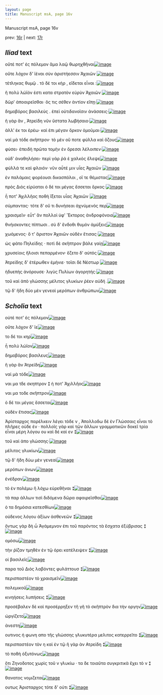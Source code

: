 ```yaml
---
layout: page
title: Manuscript msA, page 16v
---
```


Manuscript msA, page 16v

prev:  [16r](../16r) | next:  [17r](../17r)

## *Iliad* text

οὔτέ ποτ' ἐς πόλεμον ἅμα λαῷ θωρηχθῆναι[![image](http://www.homermultitext.org/iipsrv?OBJ=IIP,1.0&FIF=/project/homer/pyramidal/deepzoom/hmt/vaimg/2017a/VA016VN_0518.tif&RGN=0.472,0.2096,0.321,0.0278&WID=1000&CVT=JPEG)](http://www.homermultitext.org/ict2/?urn=urn:cite2:hmt:vaimg.2017a:VA016VN_0518@0.472,0.2096,0.321,0.0278)

οὔτε λόχον δ' ϊέναι σὺν ἀριστήεσσιν Ἀχαιῶν 				[![image](http://www.homermultitext.org/iipsrv?OBJ=IIP,1.0&FIF=/project/homer/pyramidal/deepzoom/hmt/vaimg/2017a/VA016VN_0518.tif&RGN=0.47,0.2299,0.321,0.0278&WID=1000&CVT=JPEG)](http://www.homermultitext.org/ict2/?urn=urn:cite2:hmt:vaimg.2017a:VA016VN_0518@0.47,0.2299,0.321,0.0278)

τέτληκας θυμῷ . τὸ δέ τοι κὴρ , εἴδεται εἶναι :[![image](http://www.homermultitext.org/iipsrv?OBJ=IIP,1.0&FIF=/project/homer/pyramidal/deepzoom/hmt/vaimg/2017a/VA016VN_0518.tif&RGN=0.474,0.2494,0.321,0.0278&WID=1000&CVT=JPEG)](http://www.homermultitext.org/ict2/?urn=urn:cite2:hmt:vaimg.2017a:VA016VN_0518@0.474,0.2494,0.321,0.0278)

ῆ πολὺ λώϊόν ἐστι κατα στρατὸν εὐρὺν Ἀχαιῶν 				[![image](http://www.homermultitext.org/iipsrv?OBJ=IIP,1.0&FIF=/project/homer/pyramidal/deepzoom/hmt/vaimg/2017a/VA016VN_0518.tif&RGN=0.474,0.2494,0.321,0.0278&WID=1000&CVT=JPEG)](http://www.homermultitext.org/ict2/?urn=urn:cite2:hmt:vaimg.2017a:VA016VN_0518@0.474,0.2494,0.321,0.0278)

δῶρ' ἀποαιρεῖσθαι· ὅς τις σέθεν ἀντίον εἴπῃ·[![image](http://www.homermultitext.org/iipsrv?OBJ=IIP,1.0&FIF=/project/homer/pyramidal/deepzoom/hmt/vaimg/2017a/VA016VN_0518.tif&RGN=0.469,0.2878,0.332,0.0278&WID=1000&CVT=JPEG)](http://www.homermultitext.org/ict2/?urn=urn:cite2:hmt:vaimg.2017a:VA016VN_0518@0.469,0.2878,0.332,0.0278)

δημοβόρος βασιλεὺς . ἐπεὶ οὐτιδανοῖσιν ἀνάσσεις·[![image](http://www.homermultitext.org/iipsrv?OBJ=IIP,1.0&FIF=/project/homer/pyramidal/deepzoom/hmt/vaimg/2017a/VA016VN_0518.tif&RGN=0.469,0.3043,0.359,0.0278&WID=1000&CVT=JPEG)](http://www.homermultitext.org/ict2/?urn=urn:cite2:hmt:vaimg.2017a:VA016VN_0518@0.469,0.3043,0.359,0.0278)

ῆ γὰρ ἂν , Ἀτρείδη νῦν 					ὕστατα λωβήσαιο·[![image](http://www.homermultitext.org/iipsrv?OBJ=IIP,1.0&FIF=/project/homer/pyramidal/deepzoom/hmt/vaimg/2017a/VA016VN_0518.tif&RGN=0.473,0.3261,0.305,0.0285&WID=1000&CVT=JPEG)](http://www.homermultitext.org/ict2/?urn=urn:cite2:hmt:vaimg.2017a:VA016VN_0518@0.473,0.3261,0.305,0.0285)

ἀλλ' έκ τοι ἐρέω· καὶ ἐπι μέγαν ὅρκον ὀμοῦμαι·[![image](http://www.homermultitext.org/iipsrv?OBJ=IIP,1.0&FIF=/project/homer/pyramidal/deepzoom/hmt/vaimg/2017a/VA016VN_0518.tif&RGN=0.472,0.3441,0.319,0.0285&WID=1000&CVT=JPEG)](http://www.homermultitext.org/ict2/?urn=urn:cite2:hmt:vaimg.2017a:VA016VN_0518@0.472,0.3441,0.319,0.0285)

ναὶ μὰ τόδε σκῆπτρον· τὸ μὲν οὔ ποτε φύλλα καὶ ὄζους[![image](http://www.homermultitext.org/iipsrv?OBJ=IIP,1.0&FIF=/project/homer/pyramidal/deepzoom/hmt/vaimg/2017a/VA016VN_0518.tif&RGN=0.474,0.3614,0.35,0.0308&WID=1000&CVT=JPEG)](http://www.homermultitext.org/ict2/?urn=urn:cite2:hmt:vaimg.2017a:VA016VN_0518@0.474,0.3614,0.35,0.0308)

φύσει· ἐπειδὴ πρῶτα τομὴν ἐν ὄρεσσι λέλοιπεν·[![image](http://www.homermultitext.org/iipsrv?OBJ=IIP,1.0&FIF=/project/homer/pyramidal/deepzoom/hmt/vaimg/2017a/VA016VN_0518.tif&RGN=0.47,0.3809,0.35,0.0308&WID=1000&CVT=JPEG)](http://www.homermultitext.org/ict2/?urn=urn:cite2:hmt:vaimg.2017a:VA016VN_0518@0.47,0.3809,0.35,0.0308)

οὐδ' ἀναθηλήσει· περὶ γάρ ῥά ἑ χαλκὸς ἔλεψε[![image](http://www.homermultitext.org/iipsrv?OBJ=IIP,1.0&FIF=/project/homer/pyramidal/deepzoom/hmt/vaimg/2017a/VA016VN_0518.tif&RGN=0.473,0.3982,0.333,0.0308&WID=1000&CVT=JPEG)](http://www.homermultitext.org/ict2/?urn=urn:cite2:hmt:vaimg.2017a:VA016VN_0518@0.473,0.3982,0.333,0.0308)

φύλλά τε καὶ φλοιόν· νῦν αὖτέ μιν υἷες Ἀχαιῶν 				[![image](http://www.homermultitext.org/iipsrv?OBJ=IIP,1.0&FIF=/project/homer/pyramidal/deepzoom/hmt/vaimg/2017a/VA016VN_0518.tif&RGN=0.476,0.4192,0.333,0.0308&WID=1000&CVT=JPEG)](http://www.homermultitext.org/ict2/?urn=urn:cite2:hmt:vaimg.2017a:VA016VN_0518@0.476,0.4192,0.333,0.0308)

ἐν παλάμαις φορέουσι δικασπόλοι , οἵ τε θέμιστας[![image](http://www.homermultitext.org/iipsrv?OBJ=IIP,1.0&FIF=/project/homer/pyramidal/deepzoom/hmt/vaimg/2017a/VA016VN_0518.tif&RGN=0.473,0.4373,0.353,0.027&WID=1000&CVT=JPEG)](http://www.homermultitext.org/ict2/?urn=urn:cite2:hmt:vaimg.2017a:VA016VN_0518@0.473,0.4373,0.353,0.027)

πρὸς Διὸς εἰρύαται ὁ δέ 					τοι μέγας ἔσσεται ὅρκος·[![image](http://www.homermultitext.org/iipsrv?OBJ=IIP,1.0&FIF=/project/homer/pyramidal/deepzoom/hmt/vaimg/2017a/VA016VN_0518.tif&RGN=0.47,0.4576,0.341,0.027&WID=1000&CVT=JPEG)](http://www.homermultitext.org/ict2/?urn=urn:cite2:hmt:vaimg.2017a:VA016VN_0518@0.47,0.4576,0.341,0.027)

ἦ ποτ' Ἀχιλλῆος ποθὴ 					ἵ̈ξεται υἷας Ἀχαιῶν 				[![image](http://www.homermultitext.org/iipsrv?OBJ=IIP,1.0&FIF=/project/homer/pyramidal/deepzoom/hmt/vaimg/2017a/VA016VN_0518.tif&RGN=0.472,0.4748,0.341,0.027&WID=1000&CVT=JPEG)](http://www.homermultitext.org/ict2/?urn=urn:cite2:hmt:vaimg.2017a:VA016VN_0518@0.472,0.4748,0.341,0.027)

σύμπαντας· τότε δ' οὔ τι δυνήσεαι ἀχνύμενός περ[![image](http://www.homermultitext.org/iipsrv?OBJ=IIP,1.0&FIF=/project/homer/pyramidal/deepzoom/hmt/vaimg/2017a/VA016VN_0518.tif&RGN=0.474,0.4921,0.35,0.0308&WID=1000&CVT=JPEG)](http://www.homermultitext.org/ict2/?urn=urn:cite2:hmt:vaimg.2017a:VA016VN_0518@0.474,0.4921,0.35,0.0308)

χραισμεῖν· εὖτ' ἂν πολλοὶ ὑφ' Ἕκτορος ἀνδροφόνοιο[![image](http://www.homermultitext.org/iipsrv?OBJ=IIP,1.0&FIF=/project/homer/pyramidal/deepzoom/hmt/vaimg/2017a/VA016VN_0518.tif&RGN=0.474,0.5101,0.36,0.0346&WID=1000&CVT=JPEG)](http://www.homermultitext.org/ict2/?urn=urn:cite2:hmt:vaimg.2017a:VA016VN_0518@0.474,0.5101,0.36,0.0346)

θνήισκοντες πίπτωσι . σὺ δ' ἔνδοθι θυμὸν ἀμύξεις[![image](http://www.homermultitext.org/iipsrv?OBJ=IIP,1.0&FIF=/project/homer/pyramidal/deepzoom/hmt/vaimg/2017a/VA016VN_0518.tif&RGN=0.476,0.5297,0.359,0.0308&WID=1000&CVT=JPEG)](http://www.homermultitext.org/ict2/?urn=urn:cite2:hmt:vaimg.2017a:VA016VN_0518@0.476,0.5297,0.359,0.0308)

χωόμενος· ὅ τ' ἄριστον Ἀχαιῶν οὐδὲν ἔτισας·[![image](http://www.homermultitext.org/iipsrv?OBJ=IIP,1.0&FIF=/project/homer/pyramidal/deepzoom/hmt/vaimg/2017a/VA016VN_0518.tif&RGN=0.471,0.5477,0.34,0.0361&WID=1000&CVT=JPEG)](http://www.homermultitext.org/ict2/?urn=urn:cite2:hmt:vaimg.2017a:VA016VN_0518@0.471,0.5477,0.34,0.0361)

ὡς φάτο Πηλείδης · ποτὶ 					δὲ σκῆπτρον βάλε γαίῃ[![image](http://www.homermultitext.org/iipsrv?OBJ=IIP,1.0&FIF=/project/homer/pyramidal/deepzoom/hmt/vaimg/2017a/VA016VN_0518.tif&RGN=0.473,0.5672,0.36,0.0346&WID=1000&CVT=JPEG)](http://www.homermultitext.org/ict2/?urn=urn:cite2:hmt:vaimg.2017a:VA016VN_0518@0.473,0.5672,0.36,0.0346)

χρυσείοις ἥλοισι πεπαρμένον· ἕζετο δ' αὐτός·[![image](http://www.homermultitext.org/iipsrv?OBJ=IIP,1.0&FIF=/project/homer/pyramidal/deepzoom/hmt/vaimg/2017a/VA016VN_0518.tif&RGN=0.476,0.5853,0.341,0.0346&WID=1000&CVT=JPEG)](http://www.homermultitext.org/ict2/?urn=urn:cite2:hmt:vaimg.2017a:VA016VN_0518@0.476,0.5853,0.341,0.0346)

Ἀτρείδης δ' ἑτέρωθεν 					ἐμήνιε· τοῖσι δὲ Νέστωρ 				[![image](http://www.homermultitext.org/iipsrv?OBJ=IIP,1.0&FIF=/project/homer/pyramidal/deepzoom/hmt/vaimg/2017a/VA016VN_0518.tif&RGN=0.48,0.6033,0.336,0.0308&WID=1000&CVT=JPEG)](http://www.homermultitext.org/ict2/?urn=urn:cite2:hmt:vaimg.2017a:VA016VN_0518@0.48,0.6033,0.336,0.0308)

ἡδυεπὴς ἀνόρουσε· λιγὺς Πυλίων ἀγορητής·[![image](http://www.homermultitext.org/iipsrv?OBJ=IIP,1.0&FIF=/project/homer/pyramidal/deepzoom/hmt/vaimg/2017a/VA016VN_0518.tif&RGN=0.476,0.6251,0.342,0.0285&WID=1000&CVT=JPEG)](http://www.homermultitext.org/ict2/?urn=urn:cite2:hmt:vaimg.2017a:VA016VN_0518@0.476,0.6251,0.342,0.0285)

τοῦ καὶ ἀπὸ γλώσσης μέλιτος γλυκίων ῥέεν αὐδή .[![image](http://www.homermultitext.org/iipsrv?OBJ=IIP,1.0&FIF=/project/homer/pyramidal/deepzoom/hmt/vaimg/2017a/VA016VN_0518.tif&RGN=0.477,0.6424,0.352,0.0331&WID=1000&CVT=JPEG)](http://www.homermultitext.org/ict2/?urn=urn:cite2:hmt:vaimg.2017a:VA016VN_0518@0.477,0.6424,0.352,0.0331)

τῷ δ' ἤδη δύο μὲν γενεαὶ μερόπων ἀνθρώπων[![image](http://www.homermultitext.org/iipsrv?OBJ=IIP,1.0&FIF=/project/homer/pyramidal/deepzoom/hmt/vaimg/2017a/VA016VN_0518.tif&RGN=0.472,0.6634,0.343,0.0293&WID=1000&CVT=JPEG)](http://www.homermultitext.org/ict2/?urn=urn:cite2:hmt:vaimg.2017a:VA016VN_0518@0.472,0.6634,0.343,0.0293)

## *Scholia* text

οὐτέ ποτ' ἐς πόλεμον[![image](http://www.homermultitext.org/iipsrv?OBJ=IIP,1.0&FIF=/project/homer/pyramidal/deepzoom/hmt/vaimg/2017a/VA016VN_0518.tif&RGN=0.19970523,0.10650069,0.31761238,0.01466113&WID=1000&CVT=JPEG)](http://www.homermultitext.org/ict2/?urn=urn:cite2:hmt:vaimg.2017a:VA016VN_0518@0.19970523,0.10650069,0.31761238,0.01466113)

οὔτε λόχον δ' ϊε[![image](http://www.homermultitext.org/iipsrv?OBJ=IIP,1.0&FIF=/project/homer/pyramidal/deepzoom/hmt/vaimg/2017a/VA016VN_0518.tif&RGN=0.21260133,0.10511757,0.57811349,0.03789765&WID=1000&CVT=JPEG)](http://www.homermultitext.org/ict2/?urn=urn:cite2:hmt:vaimg.2017a:VA016VN_0518@0.21260133,0.10511757,0.57811349,0.03789765)

το δέ τοι κηρ[![image](http://www.homermultitext.org/iipsrv?OBJ=IIP,1.0&FIF=/project/homer/pyramidal/deepzoom/hmt/vaimg/2017a/VA016VN_0518.tif&RGN=0.27229182,0.12973721,0.37030214,0.01549101&WID=1000&CVT=JPEG)](http://www.homermultitext.org/ict2/?urn=urn:cite2:hmt:vaimg.2017a:VA016VN_0518@0.27229182,0.12973721,0.37030214,0.01549101)

ἦ πολὺ λώϊον[![image](http://www.homermultitext.org/iipsrv?OBJ=IIP,1.0&FIF=/project/homer/pyramidal/deepzoom/hmt/vaimg/2017a/VA016VN_0518.tif&RGN=0.21075903,0.12835408,0.60648489,0.02821577&WID=1000&CVT=JPEG)](http://www.homermultitext.org/ict2/?urn=urn:cite2:hmt:vaimg.2017a:VA016VN_0518@0.21075903,0.12835408,0.60648489,0.02821577)

δημοβόρος βασιλευς[![image](http://www.homermultitext.org/iipsrv?OBJ=IIP,1.0&FIF=/project/homer/pyramidal/deepzoom/hmt/vaimg/2017a/VA016VN_0518.tif&RGN=0.20928519,0.15214385,0.59432572,0.03762102&WID=1000&CVT=JPEG)](http://www.homermultitext.org/ict2/?urn=urn:cite2:hmt:vaimg.2017a:VA016VN_0518@0.20928519,0.15214385,0.59432572,0.03762102)

ἣ γὰρ ἃν Ἀτρείδη[![image](http://www.homermultitext.org/iipsrv?OBJ=IIP,1.0&FIF=/project/homer/pyramidal/deepzoom/hmt/vaimg/2017a/VA016VN_0518.tif&RGN=0.20707443,0.17344398,0.59616802,0.04674965&WID=1000&CVT=JPEG)](http://www.homermultitext.org/ict2/?urn=urn:cite2:hmt:vaimg.2017a:VA016VN_0518@0.20707443,0.17344398,0.59616802,0.04674965)

ναὶ μὰ τόδε[![image](http://www.homermultitext.org/iipsrv?OBJ=IIP,1.0&FIF=/project/homer/pyramidal/deepzoom/hmt/vaimg/2017a/VA016VN_0518.tif&RGN=0.20007369,0.24204703,0.20670597,0.07053942&WID=1000&CVT=JPEG)](http://www.homermultitext.org/ict2/?urn=urn:cite2:hmt:vaimg.2017a:VA016VN_0518@0.20007369,0.24204703,0.20670597,0.07053942)

ναι μα τδε σκηπτρον ⁑ ή ποτ' Ἀχιλλῆος[![image](http://www.homermultitext.org/iipsrv?OBJ=IIP,1.0&FIF=/project/homer/pyramidal/deepzoom/hmt/vaimg/2017a/VA016VN_0518.tif&RGN=0.20523213,0.29709544,0.21112749,0.08381743&WID=1000&CVT=JPEG)](http://www.homermultitext.org/ict2/?urn=urn:cite2:hmt:vaimg.2017a:VA016VN_0518@0.20523213,0.29709544,0.21112749,0.08381743)

ναι μα τοδε σκῆπτρον[![image](http://www.homermultitext.org/iipsrv?OBJ=IIP,1.0&FIF=/project/homer/pyramidal/deepzoom/hmt/vaimg/2017a/VA016VN_0518.tif&RGN=0.19528371,0.37731674,0.21812822,0.07524205&WID=1000&CVT=JPEG)](http://www.homermultitext.org/ict2/?urn=urn:cite2:hmt:vaimg.2017a:VA016VN_0518@0.19528371,0.37731674,0.21812822,0.07524205)

ὁ δέ τοι μέγας ἔσσεται[![image](http://www.homermultitext.org/iipsrv?OBJ=IIP,1.0&FIF=/project/homer/pyramidal/deepzoom/hmt/vaimg/2017a/VA016VN_0518.tif&RGN=0.19528371,0.43679115,0.21518055,0.03679115&WID=1000&CVT=JPEG)](http://www.homermultitext.org/ict2/?urn=urn:cite2:hmt:vaimg.2017a:VA016VN_0518@0.19528371,0.43679115,0.21518055,0.03679115)

οὐδὲν ἔτισας[![image](http://www.homermultitext.org/iipsrv?OBJ=IIP,1.0&FIF=/project/homer/pyramidal/deepzoom/hmt/vaimg/2017a/VA016VN_0518.tif&RGN=0.20265291,0.45975104,0.21518055,0.02600277&WID=1000&CVT=JPEG)](http://www.homermultitext.org/ict2/?urn=urn:cite2:hmt:vaimg.2017a:VA016VN_0518@0.20265291,0.45975104,0.21518055,0.02600277)

Ἀρίσταρχος παρέλκειν λέγει τὸδε ν , Ἀπολλοδω δὲ ἐν Γλώσσαις εἶναι τὸ πλῆρες οὐδε έν · πολλοῖς γὰρ καὶ τῶν ἄλλων γραμματικῶν δοκεῖ τρία εἶναι μέρη λόγου ου καὶ δέ καὶ εν ⁑[![image](http://www.homermultitext.org/iipsrv?OBJ=IIP,1.0&FIF=/project/homer/pyramidal/deepzoom/hmt/vaimg/2017a/VA016VN_0518.tif&RGN=0.19823139,0.48298755,0.23470892,0.04840941&WID=1000&CVT=JPEG)](http://www.homermultitext.org/ict2/?urn=urn:cite2:hmt:vaimg.2017a:VA016VN_0518@0.19823139,0.48298755,0.23470892,0.04840941)

τοῦ καὶ ἀπο γλώσσης·[![image](http://www.homermultitext.org/iipsrv?OBJ=IIP,1.0&FIF=/project/homer/pyramidal/deepzoom/hmt/vaimg/2017a/VA016VN_0518.tif&RGN=0.19233604,0.52946058,0.20854827,0.03651452&WID=1000&CVT=JPEG)](http://www.homermultitext.org/ict2/?urn=urn:cite2:hmt:vaimg.2017a:VA016VN_0518@0.19233604,0.52946058,0.20854827,0.03651452)

μέλιτος γλυκίων[![image](http://www.homermultitext.org/iipsrv?OBJ=IIP,1.0&FIF=/project/homer/pyramidal/deepzoom/hmt/vaimg/2017a/VA016VN_0518.tif&RGN=0.19380987,0.56182573,0.21260133,0.04979253&WID=1000&CVT=JPEG)](http://www.homermultitext.org/ict2/?urn=urn:cite2:hmt:vaimg.2017a:VA016VN_0518@0.19380987,0.56182573,0.21260133,0.04979253)

τῷ δ' ἤδη δύω μὲν γενεαὶ[![image](http://www.homermultitext.org/iipsrv?OBJ=IIP,1.0&FIF=/project/homer/pyramidal/deepzoom/hmt/vaimg/2017a/VA016VN_0518.tif&RGN=0.19454679,0.59585062,0.21775976,0.15380360&WID=1000&CVT=JPEG)](http://www.homermultitext.org/ict2/?urn=urn:cite2:hmt:vaimg.2017a:VA016VN_0518@0.19454679,0.59585062,0.21775976,0.15380360)

μερόπων ἀνων[![image](http://www.homermultitext.org/iipsrv?OBJ=IIP,1.0&FIF=/project/homer/pyramidal/deepzoom/hmt/vaimg/2017a/VA016VN_0518.tif&RGN=0.47494473,0.70760719,0.32977155,0.08686030&WID=1000&CVT=JPEG)](http://www.homermultitext.org/ict2/?urn=urn:cite2:hmt:vaimg.2017a:VA016VN_0518@0.47494473,0.70760719,0.32977155,0.08686030)

ἐνέδραν[![image](http://www.homermultitext.org/iipsrv?OBJ=IIP,1.0&FIF=/project/homer/pyramidal/deepzoom/hmt/vaimg/2017a/VA016VN_0518.tif&RGN=0.51584377,0.23015214,0.03721444,0.01189488&WID=1000&CVT=JPEG)](http://www.homermultitext.org/ict2/?urn=urn:cite2:hmt:vaimg.2017a:VA016VN_0518@0.51584377,0.23015214,0.03721444,0.01189488)

τὸ ἐν πολέμω ἣ λόχω εύρεθῆναι ⁑[![image](http://www.homermultitext.org/iipsrv?OBJ=IIP,1.0&FIF=/project/homer/pyramidal/deepzoom/hmt/vaimg/2017a/VA016VN_0518.tif&RGN=0.61864407,0.24840941,0.11164333,0.00885201&WID=1000&CVT=JPEG)](http://www.homermultitext.org/ict2/?urn=urn:cite2:hmt:vaimg.2017a:VA016VN_0518@0.61864407,0.24840941,0.11164333,0.00885201)

τὰ παρ άλλων τισὶ διδόμενα δῶρα αφαιρεῖσθαι[![image](http://www.homermultitext.org/iipsrv?OBJ=IIP,1.0&FIF=/project/homer/pyramidal/deepzoom/hmt/vaimg/2017a/VA016VN_0518.tif&RGN=0.49484156,0.28520055,0.16359617,0.01244813&WID=1000&CVT=JPEG)](http://www.homermultitext.org/ict2/?urn=urn:cite2:hmt:vaimg.2017a:VA016VN_0518@0.49484156,0.28520055,0.16359617,0.01244813)

ὁ τα δημόσια κατεσθίων[![image](http://www.homermultitext.org/iipsrv?OBJ=IIP,1.0&FIF=/project/homer/pyramidal/deepzoom/hmt/vaimg/2017a/VA016VN_0518.tif&RGN=0.49742078,0.30594744,0.09064112,0.01189488&WID=1000&CVT=JPEG)](http://www.homermultitext.org/ict2/?urn=urn:cite2:hmt:vaimg.2017a:VA016VN_0518@0.49742078,0.30594744,0.09064112,0.01189488)

οὐδενος λόγου ἀξίων ἁσθενεῶν ⁑[![image](http://www.homermultitext.org/iipsrv?OBJ=IIP,1.0&FIF=/project/homer/pyramidal/deepzoom/hmt/vaimg/2017a/VA016VN_0518.tif&RGN=0.65070007,0.30345781,0.12196021,0.01023513&WID=1000&CVT=JPEG)](http://www.homermultitext.org/ict2/?urn=urn:cite2:hmt:vaimg.2017a:VA016VN_0518@0.65070007,0.30345781,0.12196021,0.01023513)

ὄντως γὰρ δὴ ὦ Ἀγάμεμνον ἐπι τοῦ παρόντος τὰ ἔσχατα ἐξύβρισας ⁑[![image](http://www.homermultitext.org/iipsrv?OBJ=IIP,1.0&FIF=/project/homer/pyramidal/deepzoom/hmt/vaimg/2017a/VA016VN_0518.tif&RGN=0.49299926,0.32365145,0.26234340,0.01355463&WID=1000&CVT=JPEG)](http://www.homermultitext.org/ict2/?urn=urn:cite2:hmt:vaimg.2017a:VA016VN_0518@0.49299926,0.32365145,0.26234340,0.01355463)

ομόσω[![image](http://www.homermultitext.org/iipsrv?OBJ=IIP,1.0&FIF=/project/homer/pyramidal/deepzoom/hmt/vaimg/2017a/VA016VN_0518.tif&RGN=0.74023581,0.34301521,0.02984525,0.00968188&WID=1000&CVT=JPEG)](http://www.homermultitext.org/ict2/?urn=urn:cite2:hmt:vaimg.2017a:VA016VN_0518@0.74023581,0.34301521,0.02984525,0.00968188)

τὴν ῥίζαν τμηθὲν ἐν τῷ όρει κατέλειψεν ⁑[![image](http://www.homermultitext.org/iipsrv?OBJ=IIP,1.0&FIF=/project/homer/pyramidal/deepzoom/hmt/vaimg/2017a/VA016VN_0518.tif&RGN=0.63854090,0.38063624,0.18238762,0.01244813&WID=1000&CVT=JPEG)](http://www.homermultitext.org/ict2/?urn=urn:cite2:hmt:vaimg.2017a:VA016VN_0518@0.63854090,0.38063624,0.18238762,0.01244813)

οἱ βασιλεῖς[![image](http://www.homermultitext.org/iipsrv?OBJ=IIP,1.0&FIF=/project/homer/pyramidal/deepzoom/hmt/vaimg/2017a/VA016VN_0518.tif&RGN=0.67428150,0.43928077,0.04495210,0.00857538&WID=1000&CVT=JPEG)](http://www.homermultitext.org/ict2/?urn=urn:cite2:hmt:vaimg.2017a:VA016VN_0518@0.67428150,0.43928077,0.04495210,0.00857538)

παρα τοῦ Διὸς λαβόντες φυλάττουσ ⁑[![image](http://www.homermultitext.org/iipsrv?OBJ=IIP,1.0&FIF=/project/homer/pyramidal/deepzoom/hmt/vaimg/2017a/VA016VN_0518.tif&RGN=0.49484156,0.45643154,0.14775239,0.01217151&WID=1000&CVT=JPEG)](http://www.homermultitext.org/ict2/?urn=urn:cite2:hmt:vaimg.2017a:VA016VN_0518@0.49484156,0.45643154,0.14775239,0.01217151)

περισπαστέον τὸ χραισμεῖν[![image](http://www.homermultitext.org/iipsrv?OBJ=IIP,1.0&FIF=/project/homer/pyramidal/deepzoom/hmt/vaimg/2017a/VA016VN_0518.tif&RGN=0.47789241,0.51396957,0.09911570,0.01106501&WID=1000&CVT=JPEG)](http://www.homermultitext.org/ict2/?urn=urn:cite2:hmt:vaimg.2017a:VA016VN_0518@0.47789241,0.51396957,0.09911570,0.01106501)

πολεμικοῦ[![image](http://www.homermultitext.org/iipsrv?OBJ=IIP,1.0&FIF=/project/homer/pyramidal/deepzoom/hmt/vaimg/2017a/VA016VN_0518.tif&RGN=0.76602800,0.51092669,0.04753132,0.00912863&WID=1000&CVT=JPEG)](http://www.homermultitext.org/ict2/?urn=urn:cite2:hmt:vaimg.2017a:VA016VN_0518@0.76602800,0.51092669,0.04753132,0.00912863)

κινηήσεις λυπήσεις ⁑[![image](http://www.homermultitext.org/iipsrv?OBJ=IIP,1.0&FIF=/project/homer/pyramidal/deepzoom/hmt/vaimg/2017a/VA016VN_0518.tif&RGN=0.74981577,0.52946058,0.08216654,0.00968188&WID=1000&CVT=JPEG)](http://www.homermultitext.org/ict2/?urn=urn:cite2:hmt:vaimg.2017a:VA016VN_0518@0.74981577,0.52946058,0.08216654,0.00968188)

προσέβαλεν δὲ καὶ προσέρρηξεν τῆ γῆ τὸ σκῆπτρὸν δια τὴν οργην[![image](http://www.homermultitext.org/iipsrv?OBJ=IIP,1.0&FIF=/project/homer/pyramidal/deepzoom/hmt/vaimg/2017a/VA016VN_0518.tif&RGN=0.63669860,0.56486860,0.18422992,0.01521438&WID=1000&CVT=JPEG)](http://www.homermultitext.org/ict2/?urn=urn:cite2:hmt:vaimg.2017a:VA016VN_0518@0.63669860,0.56486860,0.18422992,0.01521438)

ὡργίζετο[![image](http://www.homermultitext.org/iipsrv?OBJ=IIP,1.0&FIF=/project/homer/pyramidal/deepzoom/hmt/vaimg/2017a/VA016VN_0518.tif&RGN=0.66359617,0.60442600,0.03868828,0.01244813&WID=1000&CVT=JPEG)](http://www.homermultitext.org/ict2/?urn=urn:cite2:hmt:vaimg.2017a:VA016VN_0518@0.66359617,0.60442600,0.03868828,0.01244813)

ἀνεστη[![image](http://www.homermultitext.org/iipsrv?OBJ=IIP,1.0&FIF=/project/homer/pyramidal/deepzoom/hmt/vaimg/2017a/VA016VN_0518.tif&RGN=0.59322034,0.62627939,0.03058217,0.01051176&WID=1000&CVT=JPEG)](http://www.homermultitext.org/ict2/?urn=urn:cite2:hmt:vaimg.2017a:VA016VN_0518@0.59322034,0.62627939,0.03058217,0.01051176)

ουτινος ἡ φωνη απο τῆς γλώσσης γλυκυτέρα μελιτος κατερρεῖτο ⁑[![image](http://www.homermultitext.org/iipsrv?OBJ=IIP,1.0&FIF=/project/homer/pyramidal/deepzoom/hmt/vaimg/2017a/VA016VN_0518.tif&RGN=0.53242447,0.64287690,0.24539425,0.01327801&WID=1000&CVT=JPEG)](http://www.homermultitext.org/ict2/?urn=urn:cite2:hmt:vaimg.2017a:VA016VN_0518@0.53242447,0.64287690,0.24539425,0.01327801)

περισπαστέον τὸν η καὶ ἐν τῷ ῆ γὰρ ὰν Ατρείδη ⁑[![image](http://www.homermultitext.org/iipsrv?OBJ=IIP,1.0&FIF=/project/homer/pyramidal/deepzoom/hmt/vaimg/2017a/VA016VN_0518.tif&RGN=0.41120118,0.26694329,0.05969049,0.04647303&WID=1000&CVT=JPEG)](http://www.homermultitext.org/ict2/?urn=urn:cite2:hmt:vaimg.2017a:VA016VN_0518@0.41120118,0.26694329,0.05969049,0.04647303)

τὸ ποθὴ ὀξυτόνως[![image](http://www.homermultitext.org/iipsrv?OBJ=IIP,1.0&FIF=/project/homer/pyramidal/deepzoom/hmt/vaimg/2017a/VA016VN_0518.tif&RGN=0.41967576,0.47939142,0.04053058,0.02213001&WID=1000&CVT=JPEG)](http://www.homermultitext.org/ict2/?urn=urn:cite2:hmt:vaimg.2017a:VA016VN_0518@0.41967576,0.47939142,0.04053058,0.02213001)

ὅτι Ζηνοδοτος χωρὶς τοῦ ν γλυκίω · τα δε τοιαῦτα συγκριτικὰ ἔχει τὸ ν ⁑[![image](http://www.homermultitext.org/iipsrv?OBJ=IIP,1.0&FIF=/project/homer/pyramidal/deepzoom/hmt/vaimg/2017a/VA016VN_0518.tif&RGN=0.40677966,0.65255878,0.05747973,0.05311203&WID=1000&CVT=JPEG)](http://www.homermultitext.org/ict2/?urn=urn:cite2:hmt:vaimg.2017a:VA016VN_0518@0.40677966,0.65255878,0.05747973,0.05311203)

θανατος νομιζεται[![image](http://www.homermultitext.org/iipsrv?OBJ=IIP,1.0&FIF=/project/homer/pyramidal/deepzoom/hmt/vaimg/2017a/VA016VN_0518.tif&RGN=0.78187178,0.25504841,0.05305822,0.01438451&WID=1000&CVT=JPEG)](http://www.homermultitext.org/ict2/?urn=urn:cite2:hmt:vaimg.2017a:VA016VN_0518@0.78187178,0.25504841,0.05305822,0.01438451)

ουτως Ἀρισταρχος τότε δ' ούτι ⁑[![image](http://www.homermultitext.org/iipsrv?OBJ=IIP,1.0&FIF=/project/homer/pyramidal/deepzoom/hmt/vaimg/2017a/VA016VN_0518.tif&RGN=0.82092852,0.49709544,0.05600590,0.02627939&WID=1000&CVT=JPEG)](http://www.homermultitext.org/ict2/?urn=urn:cite2:hmt:vaimg.2017a:VA016VN_0518@0.82092852,0.49709544,0.05600590,0.02627939)